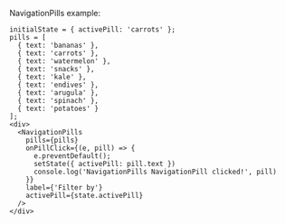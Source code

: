 NavigationPills example:

    initialState = { activePill: 'carrots' };
    pills = [
      { text: 'bananas' },
      { text: 'carrots' },
      { text: 'watermelon' },
      { text: 'snacks' },
      { text: 'kale' },
      { text: 'endives' },
      { text: 'arugula' },
      { text: 'spinach' },
      { text: 'potatoes' }
    ];
    <div>
      <NavigationPills
        pills={pills}
        onPillClick={(e, pill) => {
          e.preventDefault();
          setState({ activePill: pill.text })
          console.log('NavigationPills NavigationPill clicked!', pill)
        }}
        label={'Filter by'}
        activePill={state.activePill}
      />
    </div>
